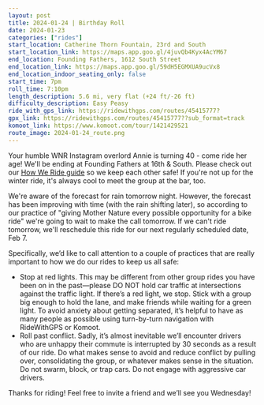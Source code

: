 ```yaml
---
layout: post
title: 2024-01-24 | Birthday Roll
date: 2024-01-23
categories: ["rides"]
start_location: Catherine Thorn Fountain, 23rd and South
start_location_link: https://maps.app.goo.gl/4juvQb4Kyx4AcYM67
end_location: Founding Fathers, 1612 South Street
end_location_link: https://maps.app.goo.gl/59dH5EGMXUA9ucVx8
end_location_indoor_seating_only: false
start_time: 7pm
roll_time: 7:10pm
length_description: 5.6 mi, very flat (+24 ft/-26 ft)
difficulty_description: Easy Peasy
ride_with_gps_link: https://ridewithgps.com/routes/45415777?
gpx_link: https://ridewithgps.com/routes/45415777??sub_format=track
komoot_link: https://www.komoot.com/tour/1421429521
route_image: 2024-01-24_route.png
---
```


Your humble WNR Instagram overlord Annie is turning 40 - come ride her age!  We'll be ending at Founding Fathers at 16th & South. Please check out our [How We Ride guide](https://wednightrides.org/how-we-ride/) so we keep each other safe! If you're not up for the winter ride, it's always cool to meet the group at the bar, too.

We're aware of the forecast for rain tomorrow night. However, the forecast has been improving with time (with the rain shifting later), so according to our practice of "giving Mother Nature every possible opportunity for a bike ride" we're going to wait to make the call tomorrow. If we can't ride tomorrow, we'll reschedule this ride for our next regularly scheduled date, Feb 7.

Specifically, we’d like to call attention to a couple of practices that are really important to how we do our rides to keep us all safe:
 
* Stop at red lights. This may be different from other group rides you have been on in the past—please DO NOT hold car traffic at intersections against the traffic light. If there’s a red light, we stop. Stick with a group big enough to hold the lane, and make friends while waiting for a green light. To avoid anxiety about getting separated, it’s helpful to have as many people as possible using turn-by-turn navigation with RideWithGPS or Komoot.
* Roll past conflict. Sadly, it’s almost inevitable we’ll encounter drivers who are unhappy their commute is interrupted by 30 seconds as a result of our ride. Do what makes sense to avoid and reduce conflict by pulling over, consolidating the group, or whatever makes sense in the situation. Do not swarm, block, or trap cars. Do not engage with aggressive car drivers.

Thanks for riding! Feel free to invite a friend and we’ll see you Wednesday!
